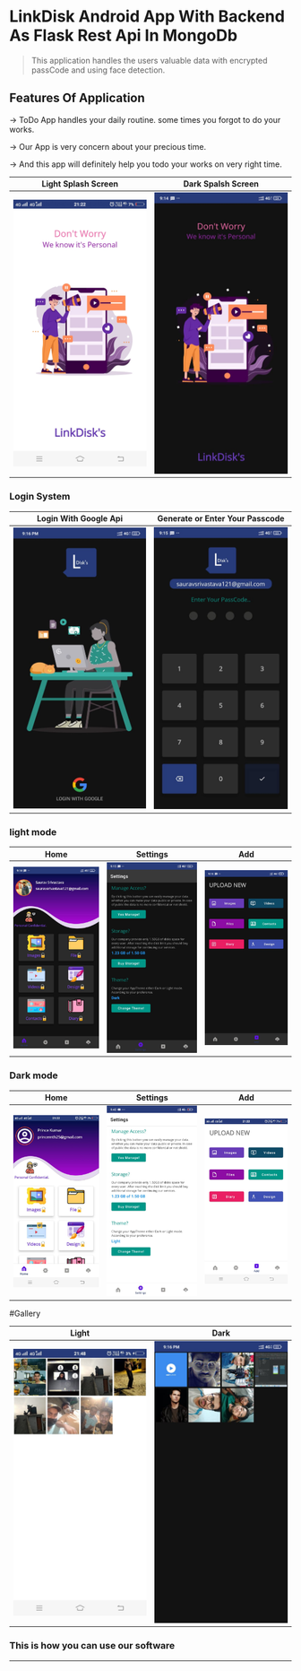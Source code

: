 # LinkDisk Android App With Backend As Flask Rest Api In MongoDb


>This application handles the users valuable data with encrypted passCode and using face detection.




>



## Features Of Application

&rarr; ToDo App handles your daily routine. some times you forgot to do your works.

&rarr; Our App is very concern about your precious time. 

&rarr; And this app will definitely help you todo your works on very right time.



   Light Splash Screen             |  Dark Spalsh Screen
 :-------------------------:|:-------------------------:
  <img src="images/light_s.jpeg" alt="drawing" width="250"/>  | <img src="images/splash.jpeg" alt="drawing" width="250"/>
 



### Login System



 Login With Google Api             |  Generate or Enter Your Passcode
 :-------------------------:|:-------------------------:
  <img src="images/google_login.jpeg" alt="drawing" width="250"/>  | <img src="images/pass.jpeg" alt="drawing" width="250"/>
 



### light mode

Home             |  Settings         |  Add
:-------------------------:|:-------------------------:|:-------------------------:
 <img src="images/home.jpeg" alt="drawing" width="250"/>  | <img src="images/settings.jpeg" alt="drawing" width="250"/> | <img src="images/upload.jpeg" alt="drawing" width="250"/>


### Dark  mode

Home             |  Settings         |  Add
:-------------------------:|:-------------------------:|:-------------------------:
 <img src="images/light_h.jpeg" alt="drawing" width="250"/>  | <img src="images/light_st.jpeg" alt="drawing" width="250"/> | <img src="images/light_u.jpeg" alt="drawing" width="250"/>



#Gallery

Light            |  Dark
:-------------------------:|:-------------------------:
 <img src="images/light_g.jpeg" alt="drawing" width="250"/>  | <img src="images/gal.jpeg" alt="drawing" width="250"/>








### This is how you can use our software


***
